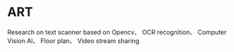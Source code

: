 # ART
Research on text scanner based on Opencv、 OCR recognition、 Computer Vision AI、 Floor plan、 Video stream sharing
